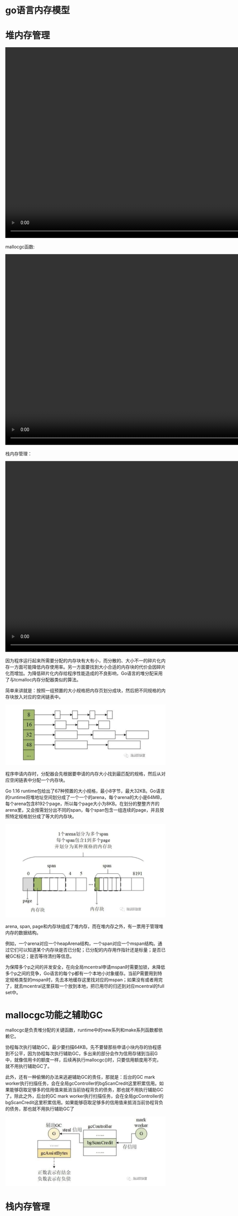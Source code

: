 # go语言内存模型

# 堆内存管理

<video id="video" width="1000px" height="600px" controls="controls">
    <source id="mp4" src="./assets/videos/堆内存管理（一）.mp4" type="video/mp4">
</video>

mallocgc函数: 

<video id="video" width="1000px" height="600px" controls="controls">
    <source id="mp4" src="./assets/videos/堆内存分配：mallocgc函数.mp4" type="video/mp4">
</video>

栈内存管理：

<video id="video" width="1000px" height="600px" controls="controls">
    <source id="mp4" src="./assets/videos/栈内存管理.mp4" type="video/mp4">
</video>

因为程序运行起来所需要分配的内存块有大有小，而分散的、大小不一的碎片化内存一方面可能降低内存使用率。另一方面要找到大小合适的内存块的代价会因碎片化而增加。为降低碎片化内存给程序性能造成的不良影响，Go语言的堆分配采用了与tcmalloc内存分配器类似的算法。

简单来讲就是：按照一组预置的大小规格把内存页划分成块，然后把不同规格的内存块放入对应的空闲链表中。

![img](./assets/image-20220319091738580.png)

程序申请内存时，分配器会先根据要申请的内存大小找到最匹配的规格，然后从对应空闲链表中分配一个内存块。

Go 1.16 runtime包给出了67种预置的大小规格，最小8字节，最大32KB。Go语言的runtime将堆地址空间划分成了一个一个的arena，每个arena的大小是64MB，每个arena包含8192个page，所以每个page大小为8KB。在划分的整整齐齐的arena里，又会按需划分出不同的span，每个span包含一组连续的page，并且按照特定规格划分成了等大的内存块。

![img](./assets/image-20220319092024138.png)

arena, span, page和内存块组成了堆内存，而在堆内存之外，有一票用于管理堆内存的数据结构。

例如，一个arena对应一个heapArena结构，一个span对应一个mspan结构。通过它们可以知道某个内存块是否已分配；已分配的内存用作指针还是标量；是否已被GC标记；是否等待清扫等信息。

为保障多个p之间的并发安全，在向全局mcentral申请mspan时需要加锁，未降低多个p之间的竞争，Go语言的每个p都有一个本地小对象缓存。当前P需要用到特定规格类型的mspan时，先去本地缓存这里找对应的mspan；如果没有或者用完了，就去mcentral这里获取一个放到本地，把已用尽的归还到对应mcentral的full set中。


# mallocgc功能之辅助GC

mallocgc是负责堆分配的关键函数，runtime中的new系列和make系列函数都依赖它。

协程每次执行辅助GC，最少要扫描64KB。先不要替那些申请小块内存的协程感到不公平，因为协程每次执行辅助GC，多出来的部分会作为信用存储到当前G中，就像信用卡的额度一样，后续再执行mallocgc()时，只要信用额度用不完，就不用执行辅助GC了。

此外，还有一种偷懒的办法来逃避辅助GC的责任，那就是：后台的GC mark worker执行扫描任务，会在全局gcController的bgScanCredit这里积累信用。如果能够窃取足够多的信用值来抵消当前协程背负的债务，那也就不用执行辅助GC了。除此之外，后台的GC mark worker执行扫描任务，会在全局gcController的bgScanCredit这里积累信用。如果能够窃取足够多的信用值来抵消当前协程背负的债务，那也就不用执行辅助GC了

![img](./assets/image-20220319094922676.png)


# 栈内存管理







